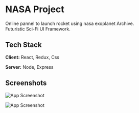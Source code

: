 
# NASA Project

Online pannel to launch rocket using nasa exoplanet Archive.                     
Futuristic Sci-Fi UI Framework.



## Tech Stack

**Client:** React, Redux, Css

**Server:** Node, Express


## Screenshots

![App Screenshot](https://github.com/VivekTarun/Nasa-project/blob/readme/readme/home.png?raw=true) 


![App Screenshot](https://github.com/VivekTarun/Nasa-project/blob/readme/readme/upcomming.png?raw=true)